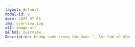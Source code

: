 ```yaml
---
layout: default
modal-id: 9
date: 2025-07-05
img: overview.jpg
alt: image-alt
Bể bơi: overview
Description: Khung cảnh trung tâm Quận 1, Sài Gòn về đêm
---
```

